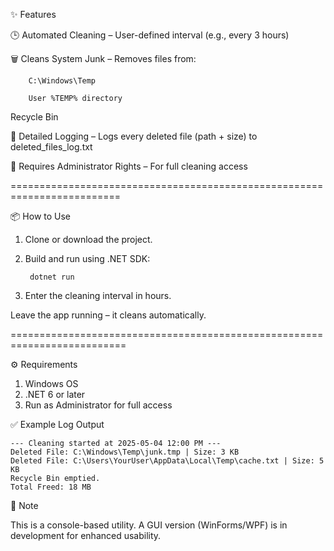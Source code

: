 ✨ Features

🕒 Automated Cleaning – User-defined interval (e.g., every 3 hours)

🗑️ Cleans System Junk – Removes files from:

		C:\Windows\Temp

		User %TEMP% directory

Recycle Bin

📄 Detailed Logging – Logs every deleted file (path + size) to deleted_files_log.txt

🔐 Requires Administrator Rights – For full cleaning access

=========================================================================

📦 How to Use
1. Clone or download the project.
2. Build and run using .NET SDK:

		dotnet run

4. Enter the cleaning interval in hours.

Leave the app running – it cleans automatically.



==========================================================================

⚙️ Requirements

1. Windows OS
2. .NET 6 or later
3. Run as Administrator for full access

✅ Example Log Output

	--- Cleaning started at 2025-05-04 12:00 PM ---
	Deleted File: C:\Windows\Temp\junk.tmp | Size: 3 KB
	Deleted File: C:\Users\YourUser\AppData\Local\Temp\cache.txt | Size: 5 KB
	Recycle Bin emptied.
	Total Freed: 18 MB

📌 Note

This is a console-based utility. A GUI version (WinForms/WPF) is in development for enhanced usability.

